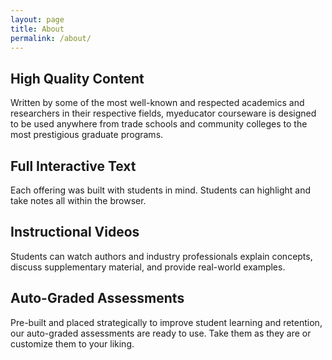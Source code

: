 ```yaml
---
layout: page
title: About
permalink: /about/
---
```


## High Quality Content

Written by some of the most well-known and respected academics and researchers in their respective fields, myeducator courseware is designed to be used anywhere from trade schools and community colleges to the most prestigious graduate programs.


## Full Interactive Text

Each offering was built with students in mind. Students can highlight and take notes all within the browser.

## Instructional Videos

Students can watch authors and industry professionals explain concepts, discuss supplementary material, and provide real-world examples.


## Auto-Graded Assessments

Pre-built and placed strategically to improve student learning and retention, our auto-graded assessments are ready to use. Take them as they are or customize them to your liking.
